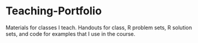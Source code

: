 # Teaching-Portfolio
Materials for classes I teach. Handouts for class, R problem sets, R solution sets, and code for examples that I use in the course. 
